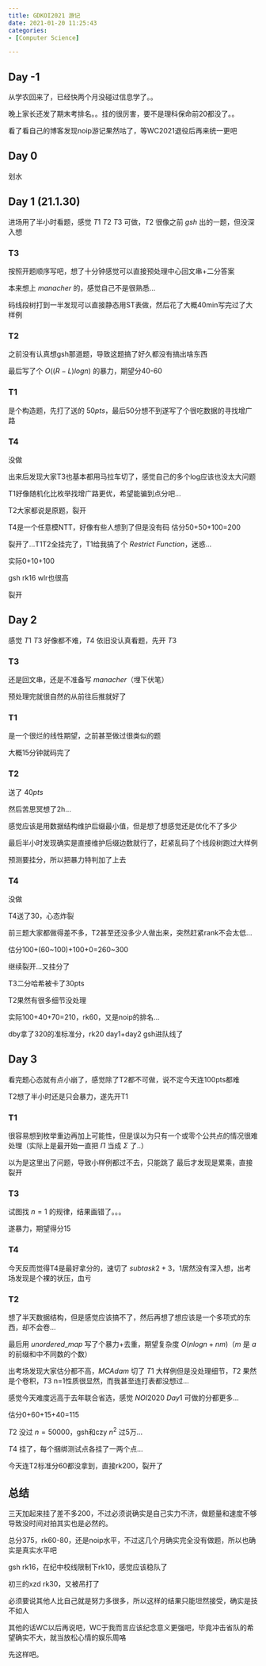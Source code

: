 ```yaml
---
title: GDKOI2021 游记
date: 2021-01-20 11:25:43
categories:
- [Computer Science]

---
```

## Day -1
从学农回来了，已经快两个月没碰过信息学了。。

晚上家长还发了期末考排名。。挂的很厉害，要不是理科保命前20都没了。。

看了看自己的博客发现noip游记果然咕了，等WC2021退役后再来统一更吧

## Day 0
划水

## Day 1 (21.1.30)
进场用了半小时看题，感觉 $T1\ T2\ T3$ 可做，$T2$ 很像之前 $gsh$ 出的一题，但没深入想

### T3
按照开题顺序写吧，想了十分钟感觉可以直接预处理中心回文串+二分答案

本来想上 $manacher$ 的，感觉自己不是很熟悉...

码线段树打到一半发现可以直接静态用ST表做，然后花了大概40min写完过了大样例

### T2
之前没有认真想gsh那道题，导致这题搞了好久都没有搞出啥东西

最后写了个 $O((R-L)logn)$ 的暴力，期望分40-60

### T1
是个构造题，先打了送的 $50pts$，最后50分想不到遂写了个很吃数据的寻找增广路

### T4
没做

出来后发现大家T3也基本都用马拉车切了，感觉自己的多个log应该也没太大问题

T1好像随机化比枚举找增广路更优，希望能骗到点分吧...

T2大家都说是原题，裂开

T4是一个任意模NTT，好像有些人想到了但是没有码
估分50+50+100=200

裂开了...T1T2全挂完了，T1给我搞了个 $Restrict\ Function$，迷惑...

实际0+10+100

gsh rk16 wlr也很高

裂开

## Day 2

感觉 $T1\ T3$ 好像都不难，$T4$ 依旧没认真看题，先开 $T3$ 

### T3
还是回文串，还是不准备写 $manacher$（埋下伏笔）

预处理完就很自然的从前往后推就好了

### T1
是一个很烂的线性期望，之前甚至做过很类似的题

大概15分钟就码完了

### T2
送了 $40pts$

然后苦思冥想了2h...

感觉应该是用数据结构维护后缀最小值，但是想了想感觉还是优化不了多少

最后半小时发现确实是直接维护后缀边数就行了，赶紧乱码了个线段树跑过大样例

预测要挂分，所以把暴力特判加了上去

### T4
没做

T4送了30，心态炸裂

前三题大家都做得差不多，T2甚至还没多少人做出来，突然赶紧rank不会太低...

估分100+(60~100)+100+0=260~300

继续裂开...又挂分了

T3二分哈希被卡了30pts

T2果然有很多细节没处理

实际100+40+70=210，rk60，又是noip的排名...

dby拿了320的准标准分，rk20
day1+day2 gsh进队线了

## Day 3
看完题心态就有点小崩了，感觉除了T2都不可做，说不定今天连100pts都难

T2想了半小时还是只会暴力，遂先开T1

### T1
很容易想到枚举重边再加上可能性，但是误以为只有一个或零个公共点的情况很难处理（实际上是最开始一直把 $\Pi$ 当成 $\Sigma$ 了..）

以为是这里出了问题，导致小样例都过不去，只能跳了
最后才发现是累乘，直接裂开

### T3
试图找 $n=1$ 的规律，结果画错了。。。

遂暴力，期望得分15

### T4
今天反而觉得T4是最好拿分的，速切了 $subtask 2+3$，1居然没有深入想，出考场发现是个裸的状压，血亏

### T2
想了半天数据结构，但是感觉应该搞不了，然后再想了想应该是一个多项式的东西，却不会卷...

最后用 $unordered\_map$ 写了个暴力+去重，期望复杂度 $O(nlogn+nm)$（$m$ 是 $a$ 的前缀和中不同数的个数）

出考场发现大家估分都不高，$MCAdam$ 切了 $T1$ 大样例但是没处理细节，$T2$ 果然是个卷积，$T3$ n=1性质很显然，而我甚至连打表都没想过...

感觉今天难度远高于去年联合省选，感觉 $NOI2020\ Day1$ 可做的分都更多...

估分0+60+15+40=115

$T2$ 没过 $n=50000$，gsh和czy $n^2$ 过5万...

$T4$ 挂了，每个捆绑测试点各挂了一两个点...

今天连T2标准分60都没拿到，直接rk200，裂开了

## 总结
三天加起来挂了差不多200，不过必须说确实是自己实力不济，做题量和速度不够导致没时间对拍其实也是必然的。

总分375，rk60-80，还是noip水平，不过这几个月确实完全没有做题，所以也确实是真实水平吧

gsh rk16，在纪中校线限制下rk10，感觉应该稳队了

初三的xzd rk30，又被吊打了

必须要说其他人比自己就是努力多很多，所以这样的结果只能坦然接受，确实是技不如人

其他的话WC以后再说吧，WC于我而言应该纪念意义更强吧，毕竟冲击省队的希望确实不大，就当放松心情的娱乐周咯

先这样吧。
